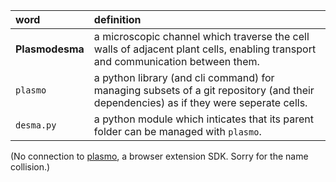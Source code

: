 | word | definition |
| :---- | :---------- |
| **Plasmodesma** | a microscopic channel which traverse the cell walls of adjacent plant cells, enabling transport and communication between them. |
| `plasmo` | a python library (and cli command) for managing subsets of a git repository (and their dependencies) as if they were seperate cells. |
| `desma.py` | a python module which inticates that its parent folder can be managed with `plasmo`. | 

(No connection to [plasmo](https://github.com/PlasmoHQ/plasmo), a browser extension SDK.  Sorry for the name collision.)

